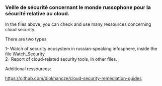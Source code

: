 ### Veille de sécurité concernant le monde russophone pour la sécurité relative au cloud.

In the files above, you can check and use many ressources concerning cloud security. <br>


There are two types

1-  Watch of security ecosystem in russian-speaking infosphere, inside the file Watch_Security <br>
2- Report of cloud-related security tools, in other files. <br>



Additional ressources:

https://github.com/diokhancze/cloud-security-remediation-guides
